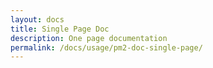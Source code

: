 ```yaml
---
layout: docs
title: Single Page Doc
description: One page documentation
permalink: /docs/usage/pm2-doc-single-page/
---
```

